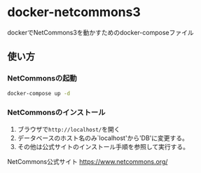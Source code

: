 # docker-netcommons3
dockerでNetCommons3を動かすためのdocker-composeファイル

## 使い方
### NetCommonsの起動
```bash
docker-compose up -d
```
### NetCommonsのインストール
1. ブラウザで`http://localhost/`を開く
1. データベースのホスト名のみ`localhost'から'DB'に変更する。
2. その他は公式サイトのインストール手順を参照して実行する。

NetCommons公式サイト
https://www.netcommons.org/
